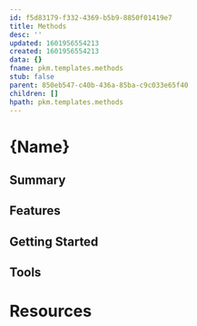 ```yaml
---
id: f5d83179-f332-4369-b5b9-8850f01419e7
title: Methods
desc: ''
updated: 1601956554213
created: 1601956554213
data: {}
fname: pkm.templates.methods
stub: false
parent: 850eb547-c40b-436a-85ba-c9c033e65f40
children: []
hpath: pkm.templates.methods
---
```

<!-- See [[pkm.methods.hierarchal-notes]] for an example-->

# {Name}

## Summary

## Features

## Getting Started

## Tools

# Resources
